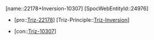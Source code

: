 ﻿---
type: TrizContradiction
aliases:
- 22178+Inversion-10307
license: CC BY-SA 4.0
copyright: https://github.com/SpocWeb
IsDeleted: false
IsReadOnly: false
Confidential: public
tags: 
- Triz/Contradiction
---
[name::22178+Inversion-10307]
[SpocWebEntityId::24976]
+ [pro::[Triz-22178](Triz-22178)]
[Triz-Principle::[Triz-Inversion](tech/Triz/Principle/Triz-Inversion.md)]
- [con::[Triz-10307](Triz-10307)]

